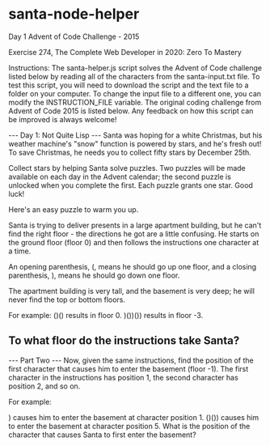 # santa-node-helper
Day 1 Advent of Code Challenge - 2015

Exercise 274, The Complete Web Developer in 2020: Zero To Mastery

Instructions: The santa-helper.js script solves the Advent of Code challenge listed below by reading all of the characters from
the santa-input.txt file.  To test this script, you will need to download the script and the text file to a folder on your computer.  To change the input file to a different one, you can modify the INSTRUCTION_FILE variable. The original coding challenge from Advent of Code 2015 is listed below.  Any feedback on how this script can be improved is always welcome!

--- Day 1: Not Quite Lisp ---
Santa was hoping for a white Christmas, but his weather machine's "snow" function is powered by stars, and he's fresh out! To save Christmas, he needs you to collect fifty stars by December 25th.

Collect stars by helping Santa solve puzzles. Two puzzles will be made available on each day in the Advent calendar; the second puzzle is unlocked when you complete the first. Each puzzle grants one star. Good luck!

Here's an easy puzzle to warm you up.

Santa is trying to deliver presents in a large apartment building, but he can't find the right floor - the directions he got are a little confusing. He starts on the ground floor (floor 0) and then follows the instructions one character at a time.

An opening parenthesis, (, means he should go up one floor, and a closing parenthesis, ), means he should go down one floor.

The apartment building is very tall, and the basement is very deep; he will never find the top or bottom floors.

For example:
()() results in floor 0.
)())()) results in floor -3.

To what floor do the instructions take Santa?
----------------------------------------------------

--- Part Two ---
Now, given the same instructions, find the position of the first character that causes him to enter the basement (floor -1). The first character in the instructions has position 1, the second character has position 2, and so on.

For example:

) causes him to enter the basement at character position 1.
()()) causes him to enter the basement at character position 5.
What is the position of the character that causes Santa to first enter the basement?
